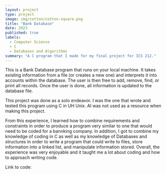 ```yaml
---
layout: project
type: project
image: img/cotton/cotton-square.png
title: "Bank Database"
date: 2023
published: true
labels:
  - Computer Science
  - C
  - Databases and Algorithms
summary: "A C program that I made for my final project for ICS 212."
---
```


This is a Bank Database program that runs on your local machine. It takes existing information from a file (or creates a new one) and interprets it into accounts within the database. The user is then free to add, remove, find, or print all records. Once the user is done, all information is updated to the database file. 

This project was done as a solo endeavor. I was the one that wrote and tested this program using C in UH Unix. AI was not used as a resource when making this project.

From this experience, I learned how to combine requirements and constraints in order to produce a program very similar to one that would need to be coded for a bannking company. In addition, I got to combine my knowledge of coding in C as well as my knowledge of Databases and structures in order to write a program that could write to files, store information into a linked list, and manipulate information stored. Overall, the experience was very enjoyable and it taught me a lot about coding and how to approach writing code. 

Link to code: 
